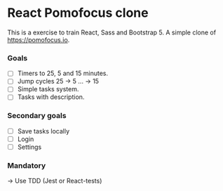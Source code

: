 # React Pomofocus clone
This is a exercise to train React, Sass and Bootstrap 5. A simple clone of https://pomofocus.io.
### Goals

- [ ] Timers to 25, 5 and 15 minutes.
- [ ] Jump cycles 25 → 5 ... → 15
- [ ] Simple tasks system.
- [ ] Tasks with description.

### Secondary goals
- [ ] Save tasks locally
- [ ] Login 
- [ ] Settings

### Mandatory
  → Use TDD (Jest or React-tests)
